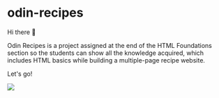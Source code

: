 # odin-recipes

Hi there 👋

Odin Recipes is a project assigned at the end of the HTML Foundations section so the students can show all the knowledge acquired, which includes HTML basics while building a multiple-page recipe website.

Let's go!

![](sid-the-bear.gif)
